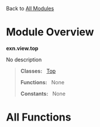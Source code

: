 Back to [All Modules](https://pyrustic.github.com/blob/master/docs/modules/README.md#readme)

# Module Overview

**exn.view.top**
 
No description

> **Classes:** &nbsp; [Top](https://pyrustic.github.com/blob/master/docs/modules/content/exn.view.top/content/classes/Top.md#class-top)
>
> **Functions:** &nbsp; None
>
> **Constants:** &nbsp; None

# All Functions



